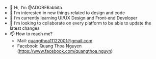 - 👋 Hi, I’m @ADOBERabbita
- 👀 I’m interested in new things related to design and code
- 🌱 I’m currently learning UI/UX Design and Front-end Developer
- 💞️ I’m looking to collaborate on every platform to be able to update the latest changes
- 📫 How to reach me?
  + Mail: quangthoa11122001@gmail.com
  + Facebook: Quang Thoa Nguyen (https://www.facebook.com/quangthoa.nguyn)

<!---
ADOBERabbita/ADOBERabbita is a ✨ special ✨ repository because its `README.md` (this file) appears on your GitHub profile.
You can click the Preview link to take a look at your changes.
--->
